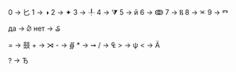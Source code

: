 0 -> ⼔
1 -> ◑
2 -> ✦
3 -> ╀
4 -> ⧩
5 -> й
6 -> ↂ
7 -> Ⲃ
8 -> ⱗ
9 -> Ⱅ

да -> ⦴
нет -> ₷

= -> ⿎
\+ -> ⋊
\- -> ∯
\* -> ➞
/ -> ₠
\> -> ѱ
< -> Ӓ

? -> Ђ